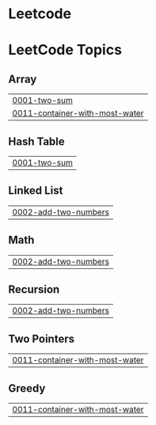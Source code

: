 # Leetcode
<!---LeetCode Topics Start-->
# LeetCode Topics
## Array
|  |
| ------- |
| [0001-two-sum](https://github.com/UMASRI-G/Leetcode/tree/master/0001-two-sum) |
| [0011-container-with-most-water](https://github.com/UMASRI-G/Leetcode/tree/master/0011-container-with-most-water) |
## Hash Table
|  |
| ------- |
| [0001-two-sum](https://github.com/UMASRI-G/Leetcode/tree/master/0001-two-sum) |
## Linked List
|  |
| ------- |
| [0002-add-two-numbers](https://github.com/UMASRI-G/Leetcode/tree/master/0002-add-two-numbers) |
## Math
|  |
| ------- |
| [0002-add-two-numbers](https://github.com/UMASRI-G/Leetcode/tree/master/0002-add-two-numbers) |
## Recursion
|  |
| ------- |
| [0002-add-two-numbers](https://github.com/UMASRI-G/Leetcode/tree/master/0002-add-two-numbers) |
## Two Pointers
|  |
| ------- |
| [0011-container-with-most-water](https://github.com/UMASRI-G/Leetcode/tree/master/0011-container-with-most-water) |
## Greedy
|  |
| ------- |
| [0011-container-with-most-water](https://github.com/UMASRI-G/Leetcode/tree/master/0011-container-with-most-water) |
<!---LeetCode Topics End-->